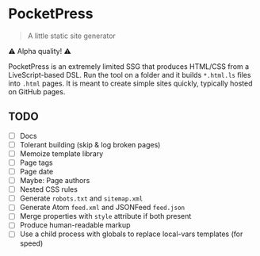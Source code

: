 # PocketPress

> A little static site generator

⚠️ Alpha quality! ⚠️

PocketPress is an extremely limited SSG that produces HTML/CSS from a LiveScript-based DSL. Run the tool on a folder and it builds `*.html.ls` files into `.html` pages. It is meant to create simple sites quickly, typically hosted on GitHub pages.

## TODO

- [ ] Docs
- [ ] Tolerant building (skip & log broken pages)
- [ ] Memoize template library
- [ ] Page tags
- [ ] Page date
- [ ] Maybe: Page authors
- [ ] Nested CSS rules
- [ ] Generate `robots.txt` and `sitemap.xml`
- [ ] Generate Atom `feed.xml` and JSONFeed `feed.json`
- [ ] Merge properties with `style` attribute if both present
- [ ] Produce human-readable markup
- [ ] Use a child process with globals to replace local-vars templates (for speed)
